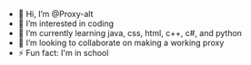 - 👋 Hi, I’m @Proxy-alt
- 👀 I’m interested in coding
- 🌱 I’m currently learning java, css, html, c++, c#, and python
- 💞️ I’m looking to collaborate on making a working proxy
- ⚡ Fun fact: I'm in school

<!---
Proxy-alt/Proxy-alt is a ✨ special ✨ repository because its `README.md` (this file) appears on your GitHub profile.
You can click the Preview link to take a look at your changes.
--->
